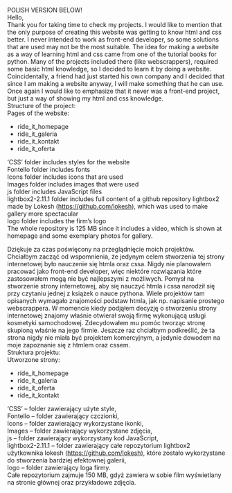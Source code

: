 POLISH VERSION BELOW!  
Hello,  
Thank you for taking time to check my projects. I would like to mention that the only purpose of creating this website was getting to know html and css better. I never intended to work as front-end developer, so some solutions that are used may not be the most suitable. The idea for making a website as a way of learning html and css came from one of the tutorial books for python. Many of the projects included there (like webscrappers), required some basic html knowledge, so I decided to learn it by doing a website. Coincidentally, a friend had just started his own company and I decided that since I am making a website anyway, I will make something that he can use. Once again I would like to emphasize that it never was a front-end project, but just a way of showing my html and css knowledge.  
Structure of the project:  
Pages of the website:  
* ride_it_homepage  
* ride_it_galeria  
* ride_it_kontakt  
* ride_it_oferta  
  
‘CSS’ folder includes styles for the website  
Fontello folder includes fonts  
Icons folder includes icons that are used  
Images folder includes images that were used  
js folder includes JavaScript files  
lightbox2-2.11.1 folder includes full content of a github repository lightbox2 made by Lokesh (https://github.com/lokesh), which was used to make gallery more spectacular  
logo folder includes the firm’s logo  
The whole repository is 125 MB since it includes a video, which is shown at homepage and some exemplary photos for gallery. 



Dziękuje za czas poświęcony na przeglądnięcie moich projektów. Chciałbym zacząć od wspomnienia, że jedynym celem stworzenia tej strony internetowej było nauczenie się htmla oraz cssa. Nigdy nie planowałem pracować jako front-end developer, więc niektóre rozwiązania które zastosowałem mogą nie być najlepszymi z możliwych. Pomysł na stworzenie strony internetowej, aby się nauczyć htmla i cssa narodził się przy czytaniu jednej z książek o nauce pythona. Wiele projektów tam opisanych wymagało znajomości podstaw htmla, jak np. napisanie prostego webscrappera. W momencie kiedy podjąłem decyzję o stworzeniu strony internetowej znajomy właśnie otwierał swoją firmę wykonującą usługi kosmetyki samochodowej. Zdecydowałem mu pomóc tworząc stronę skupioną właśnie na jego firmie. Jeszcze raz chciałbym podkreślić, że ta strona nigdy nie miała być projektem komercyjnym, a jedynie dowodem na moje zapoznanie się z htmlem oraz cssem.  
Struktura projektu:  
Utworzone strony:  
* ride_it_homepage  
* ride_it_galeria  
* ride_it_oferta  
* ride_it_kontakt
  
‘CSS’ – folder zawierający użyte style,  
Fontello – folder zawierający czczionki,  
Icons – folder zawierający wykorzystane ikonki,  
Images – folder zawierający wykorzystane zdjęcia,  
js – folder zawierający wykorzystany kod JavaScript,  
lightbox2-2.11.1 – folder zawierający całe repozytorium lightbox2 użytkownika lokesh (https://github.com/lokesh), które zostało wykorzystane do stworzenia bardziej efektownej galerii,  
logo – folder zawierający loga firmy.  
Całe repozytorium zajmuje 150 MB, gdyż zawiera w sobie film wyświetlany na stronie głównej oraz przykładowe zdjęcia.
